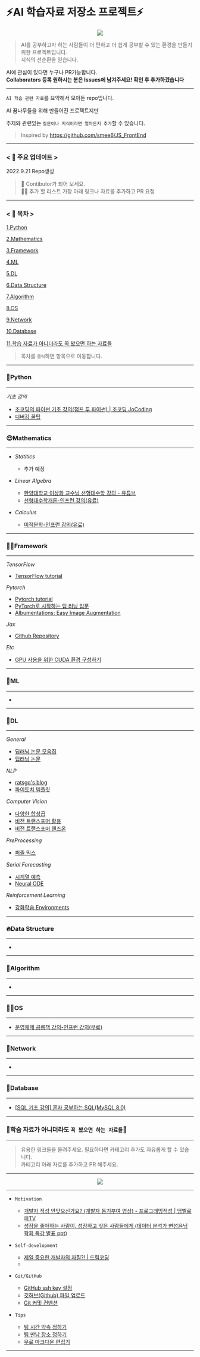 # ⚡AI 학습자료 저장소 프로젝트⚡

<p align="center">
<img src="https://user-images.githubusercontent.com/74291999/191509513-3a5fe36b-5c7f-445e-beb9-3b6513a2a49f.jpg" align="center">
</p>   

> AI를 공부하고자 하는 사람들이 더 편하고 더 쉽게 공부할 수 있는 환경을 만들기 위한 프로젝트입니다.  
> 지식의 선순환을 믿습니다.  


AI에 관심이 있다면 누구나 PR가능합니다.  
**Collaborators 등록 원하시는 분은 Issues에 남겨주세요! 확인 후 추가하겠습니다**

---

`AI 학습 관련 자료`를 요약해서 모아둔 repo입니다.

AI 꿈나무들을 위해 만들어진 프로젝트지만  

주제와 관련있는 `질문이나 지식이라면 얼마든지 추가`할 수 있습니다.

> Inspired by https://github.com/smee6/JS_FrontEnd
---  



### < 📣 주요 업데이트 >


2022.9.21 Repo생성  

  
  
> 💏 Contibutor가 되어 보세요.  
> 👩‍🎓 추가 할 리스트 가장 아래 링크나 자료를 추가하고 PR 요청 

--- 
### < 🔎 목차 >

[1.Python](#Python)

[2.Mathematics](#Mathematics)

[3.Framework](#Framework)

[4.ML](#ML)

[5.DL](#DL)

[6.Data Structure](#Data-Structure)

[7.Algorithm](#Algorithm)

[8.OS](#OS)

[9.Network](#Network)

[10.Database](#Database)

[11.학습 자료가 아니더라도 꼭 봤으면 하는 자료들](#학습-자료가-아니더라도-꼭-봤으면-하는-자료들)  




> 목차를 `클릭`하면 항목으로 이동합니다.  


  
 

--- 
### 💝Python
--- 

*기초 강의*  

- [조코딩의 파이썬 기초 강의(점프 투 파이썬) | 조코딩 JoCoding](https://youtube.com/playlist?list=PLU9-uwewPMe2AX9o9hFgv-nRvOcBdzvP5)  
- [디버깅 꿀팁 ](https://medium.com/dataroots/a-gentle-introduction-to-geometric-deep-learning-by-vitale-sparacello-91e529cf439b)



  
  
--- 
### 😍Mathematics
--- 
- *Statitics*
    * 추가 예정


- *Linear Algebra*
  - [한양대학교 이상화 교수님 선형대수학 강의 - 유튜브](https://www.youtube.com/playlist?list=PLSN_PltQeOyjDGSghAf92VhdMBeaLZWR3)  
  - [선형대수학개론-인프런 강의(유료)](  https://www.inflearn.com/course/선형대수학개론/)  

- *Calculus*
  - [미적분학-인프런 강의(유료)](https://www.inflearn.com/course/미적분학-미분-1)  

 
--- 
### 👨‍🌾Framework
--- 

*TensorFlow*
- [TensorFlow tutorial](https://www.tensorflow.org/tutorials?hl=ko)

*Pytorch*
- [Pytorch tutorial](https://tutorials.pytorch.kr)
- [PyTorch로 시작하는 딥 러닝 입문](https://wikidocs.net/book/2788)
- [Albumentations: Easy Image Augmentation](https://github.com/albumentations-team/albumentations)

*Jax*
- [Github Repository](https://github.com/google/jax)

*Etc*
- [GPU 사용을 위한 CUDA 환경 구성하기](https://velog.io/@mactto3487/딥러닝-GPU-환경-구성하기)
--- 
### 📗ML
--- 

- 

--- 
### 🔮DL
--- 
*General*
- [딥러닝 논문 모음집](https://pouncing-healer-4e5.notion.site/c720d1c861594747bad3e2077ef47c6e)
- [딥러닝 논문](https://medium.com/dataseries/24-really-f-ing-interesting-deep-learning-papers-fa26afe3a070)


*NLP*
- [ratsgo's blog](https://ratsgo.github.io/blog/categories/#natural-language-processing)
- [파이토치 템플릿](https://github.com/victoresque/pytorch-template)

*Computer Vision*
- [다양한 합성곱](https://eehoeskrap.tistory.com/431)
- [비전 트랜스포머 활용](https://hoya012.github.io/blog/Vision-Transformer-1/) 
- [비전 트랜스포머 핸즈온](https://medium.com/mlearning-ai/vision-transformers-from-scratch-pytorch-a-step-by-step-guide-96c3313c2e0c)

*PreProcessing*
- [퍼즐 믹스](https://medium.com/snu-aiis-blog/puzzle-mix-exploiting-saliency-and-local-statistics-for-optimal-mixup-a2e841f9cf69)

*Serial Forecasting*
- [시계열 예측](https://www.secmem.org/blog/2022/09/17/time-series-forecasting/)
- [Neural ODE](https://seewoo5.tistory.com/12)

*Reinforcement Learning*
- [강화학습 Environments](https://medium.com/@mlblogging.k/15-awesome-reinforcement-learning-environments-you-must-know-a38fb75867f2)
--- 
### 🔥Data Structure  
--- 
- 

--- 
### 🚀Algorithm 
--- 
- 


  
--- 
### 👨‍🔧OS  
--- 
- [운영체제 공룡책 강의-인프런 강의(무료)](https://www.inflearn.com/course/운영체제-공룡책-전공강의)


  
--- 
### 🐍Network
--- 
- 


--- 
### 📑Database
--- 
- [[SQL 기초 강의] 혼자 공부하는 SQL(MySQL 8.0)](https://youtu.be/0cRhit1EJM0)


    
    
--- 
### 🤴학습 자료가 아니더라도 `꼭 봤으면 하는 자료들`👸
--- 

> 유용한 링크들을 올려주세요. 필요하다면 카테고리 추가도 자유롭게 할 수 있습니다.  
> 카테고리 아래 자료를 추가하고 PR 해주세요.  

--- 


<p align="center">
<img src="https://user-images.githubusercontent.com/65226760/159249164-739bebd8-3423-4e9c-9763-1f99679ea76c.png" align="center">  
</p>  

--- 

- `Motivation`
    
    - [개발자 적성 안맞으신가요? (개발자 동기부여 영상) - 프로그래밍적성 | 덤벨로퍼TV](https://youtu.be/Z5EVaaKSx9A)  
    - [성장을 좋아하는 사람이, 성장하고 싶은 사람들에게 (데이터 분석가 변성윤님 학회 특강 발표 ppt)](https://www.slideshare.net/zzsza/ss-173453051) 

- `Self-development`
    - [제일 중요한 개발자의 자질?! | 드림코딩](https://youtu.be/Cl84bjVp5TI)  
    -

- `Git/GitHub`
    - [GitHub ssh key 설정](https://goddaehee.tistory.com/254)  
    - [깃허브(Github) 파일 업로드](https://shortcuts.tistory.com/m/8)  
    - [Git 커밋 컨벤션](https://velog.io/@wkdgus7113/git-커밋-컨벤션)  

- `Tips`
    - [팀 시간 약속 정하기](https://www.when2meet.com)
    - [팀 만남 장소 정하기](https://wemeetplace.com)
    - [무료 마크다운 편집기](https://github.com/marktext/marktext)
--- 
